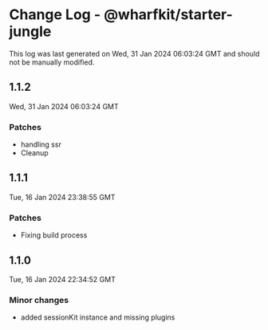# Change Log - @wharfkit/starter-jungle

This log was last generated on Wed, 31 Jan 2024 06:03:24 GMT and should not be manually modified.

## 1.1.2
Wed, 31 Jan 2024 06:03:24 GMT

### Patches

- handling ssr
- Cleanup

## 1.1.1
Tue, 16 Jan 2024 23:38:55 GMT

### Patches

- Fixing build process

## 1.1.0
Tue, 16 Jan 2024 22:34:52 GMT

### Minor changes

- added sessionKit instance and missing plugins

